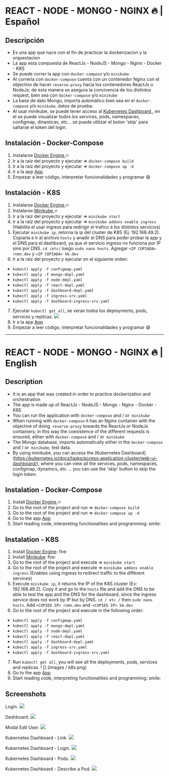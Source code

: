 # REACT - NODE - MONGO - NGINX :fire: | Español

## Descripción

-   Es una app que nace con el fin de practicar la dockerizacion y la orquestacion
-   La app esta compuesta de ReactJs - NodeJS - Mongo - Nginx - Docker - K8S
-   Se puede correr la app con `docker-compose` y/o `minikube`
-   Al correrla con `docker-compose` cuenta con un contenedor Nginx con el objectivo de hacer `reverse-proxy` hacia los contenedores ReactJs o NodeJs; de esta manera se asegura la convivencia de los distintos request, bien sea con `docker-compose` y/o `minikube`
-   La base de dato Mongo, importa automatico bien sea en el `docker-compose` y/o `minikube`, datos de prueba.
-   Al usar minikube, se puede tener acceso al [ Kubernetes Dashboard ](https://kubernetes.io/docs/tasks/access-application-cluster/web-ui-dashboard/), en el se puede visualizar todos los services, pods, namespaces, configmap, dinamicas, etc... se puede utilizar el boton 'skip' para saltarse el token del login.

## Instalación - Docker-Compose

1. Instalarse [ Docker Engine ](https://docs.docker.com/engine/install/) :fire:
2. Ir a la raiz del proyecto y ejecutar => `docker-compose build`
3. Ir a la raiz del proyecto y ejecutar => `docker-compose up -d`
4. Ir a la app [ App ](http://127.0.0.1:55/)
5. Empezar a leer código, interpretar funcionalidades y programar :smile:

## Instalación - K8S

1. Instalarse [ Docker Engine ](https://docs.docker.com/engine/install/) :fire:
2. Instalarse [ Minikube ](https://minikube.sigs.k8s.io/docs/start/) :fire:
3. Ir a la raiz del proyecto y ejecutar => `minikube start`
4. Ir a la raiz del proyecto y ejecutar => `minikube addons enable ingress` (Habilita el usar ingress para redirigir el trafico a los distintos servicios)
5. Ejecutar `minikube ip`, retorna la ip del cluster de K8S (Ej: 192.168.49.2). Copiarla e ir al archivo `hosts` y anadir el DNS para poder probar la app y el DNS para el dashboard, ya que el servicio ingress no funciona por IP sino por DNS. `cd /etc/` luego `sudo nano hosts`. Agregar `<IP COPIADA> rnmn.dev` y `<IP COPIADA> kb.dev`
6. Ir a la raiz del proyecto y ejecutar en el siguiente orden:

-   `kubectl apply -f configmap.yaml`
-   `kubectl apply -f mongo-depl.yaml`
-   `kubectl apply -f node-depl.yaml`
-   `kubectl apply -f react-depl.yaml`
-   `kubectl apply -f dashboard-depl.yaml`
-   `kubectl apply -f ingress-srv.yaml`
-   `kubectl apply -f dashboard-ingress-srv.yaml`

7. Ejecutar `kubectl get all`, se veran todos los deployments, pods, services y replicas.
   ![](images/k8s.png)
8. Ir a la app [ App ](http://rnmn.dev/)
9. Empezar a leer código, interpretar funcionalidades y programar :smile:

---

# REACT - NODE - MONGO - NGINX :fire: | English

## Description

-   It is an app that was created in order to practice dockerization and orchestration
-   The app is made up of ReactJs - NodeJS - Mongo - Nginx - Docker - K8S
-   You can run the application with `docker-compose` and / or` minikube`
-   When running with `docker-compose` it has an Nginx container with the objective of doing` reverse-proxy` towards the ReactJs or NodeJs containers; in this way the coexistence of the different requests is ensured, either with `docker-compose` and / or` minikube`
-   The Mongo database, imports automatically either in the `docker-compose` and / or` minikube`, test data.
-   By using minikube, you can access the [Kubernetes Dashboard] (https://kubernetes.io/docs/tasks/access-application-cluster/web-ui-dashboard/), where you can view all the services, pods, namespaces, configmap, dynamics, etc ... you can use the 'skip' button to skip the login token.

## Instalation - Docker-Compose

1. Install [ Docker Engine ](https://docs.docker.com/engine/install/) :fire:
2. Go to the root of the project and run => `docker-compose build`
3. Go to the root of the project and run => `docker-compose up -d`
4. Go to the app [ App ](http://127.0.0.1:55/)
5. Start reading code, interpreting functionalities and programming: smile:

## Instalation - K8S

1. Install [Docker Engine](https://docs.docker.com/engine/install/): fire:
2. Install [Minikube](https://minikube.sigs.k8s.io/docs/start/): fire:
3. Go to the root of the project and execute => `minikube start`
4. Go to the root of the project and execute => `minikube addons enable ingress` (Enables using ingress to redirect traffic to the different services)
5. Execute `minikube ip`, it returns the IP of the K8S cluster (Ex: 192.168.49.2). Copy it and go to the `hosts` file and add the DNS to be able to test the app and the DNS for the dashboard, since the ingress service does not work by IP but by DNS. `cd / etc /` then `sudo nano hosts`. Add `<COPIED IP> rnmn.dev` and` <COPIED IP> kb.dev`
6. Go to the root of the project and execute in the following order:

-   `kubectl apply -f configmap.yaml`
-   `kubectl apply -f mongo-depl.yaml`
-   `kubectl apply -f node-depl.yaml`
-   `kubectl apply -f react-depl.yaml`
-   `kubectl apply -f dashboard-depl.yaml`
-   `kubectl apply -f ingress-srv.yaml`
-   `kubectl apply -f dashboard-ingress-srv.yaml`

7. Run `kubectl get all`, you will see all the deployments, pods, services and replicas.
   ! [] (images / k8s.png)
8. Go to the app [App](http://rnmn.dev/)
9. Start reading code, interpreting functionalities and programming: smile:

## Screenshots

Login.
![](images/login.png)

Dashboard.
![](images/dashboard.png)

Modal Edit User.
![](images/edituser.png)

Kubernetes Dashboard - Link.
![](images/kdlink.png)

Kubernetes Dashboard - Login.
![](images/kdlogin.png)

Kubernetes Dashboard - Pods.
![](images/kdpods.png)

Kubernetes Dashboard - Describe a Pod.
![](images/kbdescribepod.png)
